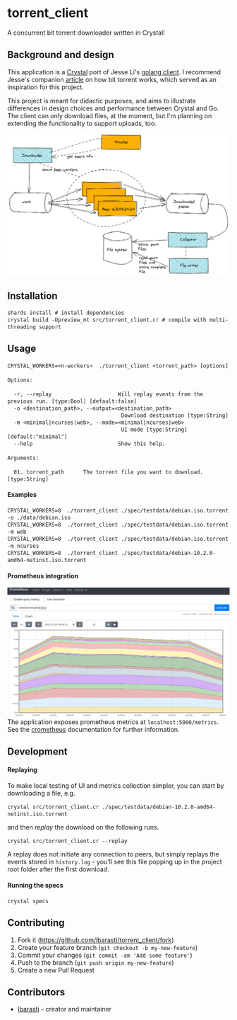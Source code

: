 # torrent_client

A concurrent bit torrent downloader written in Crystal!

## Background and design
This application is a [Crystal](https://crystal-lang.org) port of Jesse Li's [golang client](https://github.com/veggiedefender/torrent-client/). I recommend Jesse's companion [article](https://blog.jse.li/posts/torrent/) on how bit torrent works, which served as an inspiration for this project.

This project is meant for didactic purposes, and aims to illustrate differences in design choices and performance between Crystal and Go. The client can only download files, at the moment, but I'm planning on extending the functionality to support uploads, too.

![Bit torrent downloader design: the main fiber contacts the tracker and starts a worker for each peer. Peers grab work out of a queue and send the downloaded torrent pieces to another queue. File parts are read off of the queue and stored on the file system. Once all parts are downloaded, a collector stores the consolidated file to the file system](./media/design.png)

## Installation
```
shards install # install dependencies
crystal build -Dpreview_mt src/torrent_client.cr # compile with multi-threading support
```

## Usage
```
CRYSTAL_WORKERS=<n-workers>  ./torrent_client <torrent_path> [options]

Options:

  -r, --replay                     Will replay events from the previous run. [type:Bool] [default:false]
  -o <destination_path>, --output=<destination_path>
                                    Download destination [type:String]
  -m <minimal|ncurses|web>, --mode=<minimal|ncurses|web>
                                    UI mode [type:String] [default:"minimal"]
  --help                           Show this help.

Arguments:

  01. torrent_path      The torrent file you want to download. [type:String]
```

#### Examples
```
CRYSTAL_WORKERS=8  ./torrent_client ./spec/testdata/debian.iso.torrent -o ./data/debian.iso
CRYSTAL_WORKERS=8  ./torrent_client ./spec/testdata/debian.iso.torrent -m web
CRYSTAL_WORKERS=8  ./torrent_client ./spec/testdata/debian.iso.torrent -m ncurses
CRYSTAL_WORKERS=8  ./torrent_client ./spec/testdata/debian-10.2.0-amd64-netinst.iso.torrent
```

#### Prometheus integration
![A sample PromQL query and chart to report on downloaded KB/s](./media/prometheus_screenshot.jpeg)
The application exposes prometheus metrics at `localhost:5000/metrics`. See the [crometheus](https://github.com/Darwinnn/crometheus) documentation for further information.

## Development
#### Replaying
To make local testing of UI and metrics collection simpler, you can start by downloading a file, e.g.
```
crystal src/torrent_client.cr ./spec/testdata/debian-10.2.0-amd64-netinst.iso.torrent
```
and then _replay_ the download on the following runs.
```
crystal src/torrent_client.cr --replay
```
A replay does not initiate any connection to peers, but simply replays the events stored in `history.log` - you'll see this file popping up in the project root folder after the first download.

#### Running the specs
```
crystal specs
```

## Contributing

1. Fork it (<https://github.com/lbarasti/torrent_client/fork>)
2. Create your feature branch (`git checkout -b my-new-feature`)
3. Commit your changes (`git commit -am 'Add some feature'`)
4. Push to the branch (`git push origin my-new-feature`)
5. Create a new Pull Request

## Contributors

- [lbarasti](https://github.com/lbarasti) - creator and maintainer

